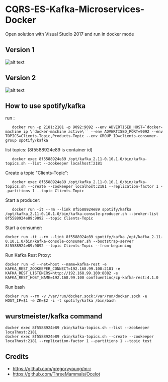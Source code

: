 # CQRS-ES-Kafka-Microservices-Docker

Open solution with Visual Studio 2017 and run in docker mode

## Version 1
![alt text](https://github.com/sydney900/CQRS-RS-Microservices/blob/master/Version1.png "Version 1 Chart")

## Version 2
![alt text](https://github.com/sydney900/CQRS-RS-Microservices/blob/master/Version2.png "Version 2 Chart")



## How to use spotify/kafka
run : 
```
   docker run -p 2181:2181 -p 9092:9092 --env ADVERTISED_HOST=`docker-machine ip \`docker-machine active\`` --env ADVERTISED_PORT=9092 --env TOPICS=Clients-Topic,Products-Topic --env GROUP_ID=clients-consumer-group spotify/kafka
```

list topics:  (8f5588924e89 is container id)
```
   docker exec 8f5588924e89 /opt/kafka_2.11-0.10.1.0/bin/kafka-topics.sh --list --zookeeper localhost:2181
```

Create a topic "Clients-Topic":
```
   docker exec 8f5588924e89 /opt/kafka_2.11-0.10.1.0/bin/kafka-topics.sh --create --zookeeper localhost:2181 --replication-factor 1 --partitions 1 --topic Clients-Topic
```

Start a producer:
```
   docker run -it --rm --link 8f5588924e89 spotify/kafka /opt/kafka_2.11-0.10.1.0/bin/kafka-console-producer.sh --broker-list 8f5588924e89:9092 --topic Clients-Topic
```

Start a consumer:
```
docker run -it --rm --link 8f5588924e89 spotify/kafka /opt/kafka_2.11-0.10.1.0/bin/kafka-console-consumer.sh --bootstrap-server 8f5588924e89:9092 --topic Clients-Topic --from-beginning
```
Run Kafka Rest Proxy:
```
docker run -d --net=host --name=kafka-rest -e KAFKA_REST_ZOOKEEPER_CONNECT=192.168.99.100:2181 -e KAFKA_REST_LISTENERS=http://192.168.99.100:8082 -e KAFKA_REST_HOST_NAME=192.168.99.100 confluentinc/cp-kafka-rest:4.1.0
```
Run bash
```
docker run --rm -v /var/run/docker.sock:/var/run/docker.sock -e HOST_IP=$1 -e ZK=$2 -i -t spotify/kafka /bin/bash
```

## wurstmeister/kafka command
```
docker exec 8f5588924e89 /bin/kafka-topics.sh --list --zookeeper localhost:2181
docker exec 8f5588924e89 /bin/kafka-topics.sh --create --zookeeper localhost:2181 --replication-factor 1 --partitions 1 --topic test
```

## Credits
* https://github.com/gregoryyoung/m-r
* https://github.com/ThreeMammals/Ocelot
